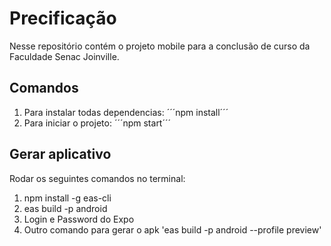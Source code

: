 # Precificação

Nesse repositório contém o projeto mobile para a conclusão de curso da Faculdade Senac Joinville.

## Comandos

1. Para instalar todas dependencias: ´´´npm install´´´
1. Para iniciar o projeto: ´´´npm start´´´

## Gerar aplicativo

Rodar os seguintes comandos no terminal:

1. npm install -g eas-cli
2. eas build -p android
3. Login e Password do Expo
4. Outro comando para gerar o apk 'eas build -p android --profile preview'